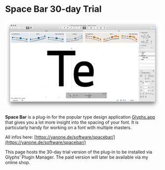 # Space Bar 30-day Trial

![Space Bar screenshot](./screenshot.png)

**Space Bar** is a plug-in for the popular type design application [Glyphs.app](http://glyphsapp.com) that gives you a lot more insight into the spacing of your font. It is particularly handy for working on a font with multiple masters.

All infos here: [https://yanone.de/software/spacebar/](https://yanone.de/software/spacebar/)

This page hosts the 30-day trial version of the plug-in to be installed via Glyphs’ Plugin Manager. The paid version will later be available via my online shop.

